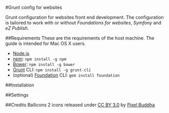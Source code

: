 #Grunt config for websites

Grunt configuration for websites front end development. The configuration is tailored to work with or without *Foundations for websites*, *Symfony* and *eZ Publish*.

##Requirements
These are the requirements of the host machine. The guide is intended for Mac OS X users.

 - [Node.js](http://nodejs.org)
 - [npm](https://www.npmjs.com): `npm install -g npm`
 - [Bower](http://bower.io): `npm install -g bower`
 - [Grunt](http://gruntjs.com) CLI: `npm install -g grunt-cli`
 - (optional) [Foundation](http://foundation.zurb.com) CLI: `gem install foundation`


##Installation


##Settings


##Credits
Ballicons 2 icons released under [CC BY 3.0](http://creativecommons.org/licenses/by/3.0/) by [Pixel Buddha](http://pixelbuddha.net/)